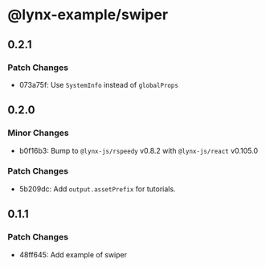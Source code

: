 # @lynx-example/swiper

## 0.2.1

### Patch Changes

- 073a75f: Use `SystemInfo` instead of `globalProps`

## 0.2.0

### Minor Changes

- b0f16b3: Bump to `@lynx-js/rspeedy` v0.8.2 with `@lynx-js/react` v0.105.0

### Patch Changes

- 5b209dc: Add `output.assetPrefix` for tutorials.

## 0.1.1

### Patch Changes

- 48ff645: Add example of swiper
